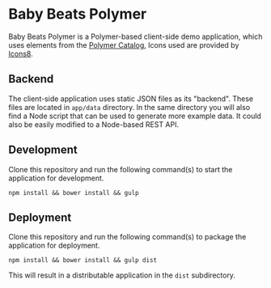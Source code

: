 Baby Beats Polymer
==================

Baby Beats Polymer is a Polymer-based client-side demo application, which
uses elements from the [Polymer Catalog](https://elements.polymer-project.org/), Icons used are provided by [Icons8](https://icons8.com/).


Backend
-------

The client-side application uses static JSON files as its "backend". These files are located
in ```app/data``` directory. In the same directory you will also find a Node script
that can be used to generate more example data. It could also be easily modified
to a Node-based REST API.

Development
-----------

Clone this repository and run the following command(s) to start the application
for development.

```npm install && bower install && gulp```


Deployment
----------

Clone this repository and run the following command(s) to package the application
for deployment.

```npm install && bower install && gulp dist```

This will result in a distributable application in the ```dist``` subdirectory.
